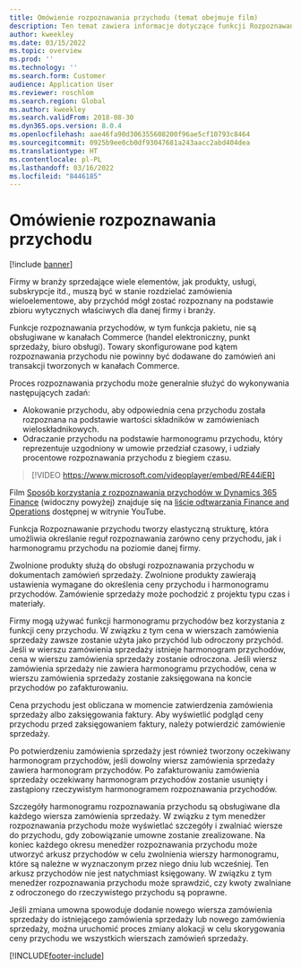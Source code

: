 ```yaml
---
title: Omówienie rozpoznawania przychodu (temat obejmuje film)
description: Ten temat zawiera informacje dotyczące funkcji Rozpoznawanie przychodu. Ta funkcja tworzy elastyczną strukturę, która umożliwia określanie reguł rozpoznawania zarówno ceny przychodu, jak i harmonogramu przychodu w przypadku zamówień wieloelementowych na poziomie danej firmy.
author: kweekley
ms.date: 03/15/2022
ms.topic: overview
ms.prod: ''
ms.technology: ''
ms.search.form: Customer
audience: Application User
ms.reviewer: roschlom
ms.search.region: Global
ms.author: kweekley
ms.search.validFrom: 2018-08-30
ms.dyn365.ops.version: 8.0.4
ms.openlocfilehash: aae46fa90d306355608200f96ae5cf10793c8464
ms.sourcegitcommit: 0925b9ee0cb0df93047681a243aacc2abd404dea
ms.translationtype: HT
ms.contentlocale: pl-PL
ms.lasthandoff: 03/16/2022
ms.locfileid: "8446185"
---
```

# <a name="revenue-recognition-overview"></a>Omówienie rozpoznawania przychodu

[!include [banner](../includes/banner.md)]

Firmy w branży sprzedające wiele elementów, jak produkty, usługi, subskrypcje itd., muszą być w stanie rozdzielać zamówienia wieloelementowe, aby przychód mógł zostać rozpoznany na podstawie zbioru wytycznych właściwych dla danej firmy i branży.

Funkcje rozpoznawania przychodów, w tym funkcja pakietu, nie są obsługiwane w kanałach Commerce (handel elektroniczny, punkt sprzedaży, biuro obsługi). Towary skonfigurowane pod kątem rozpoznawania przychodu nie powinny być dodawane do zamówień ani transakcji tworzonych w kanałach Commerce.

Proces rozpoznawania przychodu może generalnie służyć do wykonywania następujących zadań:

* Alokowanie przychodu, aby odpowiednia cena przychodu została rozpoznana na podstawie wartości składników w zamówieniach wieloskładnikowych.
* Odraczanie przychodu na podstawie harmonogramu przychodu, który reprezentuje uzgodniony w umowie przedział czasowy, i udziały procentowe rozpoznawania przychodu z biegiem czasu.

> [!VIDEO https://www.microsoft.com/videoplayer/embed/RE44iER]

Film [Sposób korzystania z rozpoznawania przychodów w Dynamics 365 Finance](https://youtu.be/v3amIsiqvoo) (widoczny powyżej) znajduje się na [liście odtwarzania Finance and Operations](https://www.youtube.com/playlist?list=PLcakwueIHoT_SYfIaPGoOhloFoCXiUSyW) dostępnej w witrynie YouTube.

Funkcja Rozpoznawanie przychodu tworzy elastyczną strukturę, która umożliwia określanie reguł rozpoznawania zarówno ceny przychodu, jak i harmonogramu przychodu na poziomie danej firmy.

Zwolnione produkty służą do obsługi rozpoznawania przychodu w dokumentach zamówień sprzedaży. Zwolnione produkty zawierają ustawienia wymagane do określenia ceny przychodu i harmonogramu przychodów. Zamówienie sprzedaży może pochodzić z projektu typu czas i materiały.

Firmy mogą używać funkcji harmonogramu przychodów bez korzystania z funkcji ceny przychodu. W związku z tym cena w wierszach zamówienia sprzedaży zawsze zostanie użyta jako przychód lub odroczony przychód. Jeśli w wierszu zamówienia sprzedaży istnieje harmonogram przychodów, cena w wierszu zamówienia sprzedaży zostanie odroczona. Jeśli wiersz zamówienia sprzedaży nie zawiera harmonogramu przychodów, cena w wierszu zamówienia sprzedaży zostanie zaksięgowana na koncie przychodów po zafakturowaniu.

Cena przychodu jest obliczana w momencie zatwierdzenia zamówienia sprzedaży albo zaksięgowania faktury. Aby wyświetlić podgląd ceny przychodu przed zaksięgowaniem faktury, należy potwierdzić zamówienie sprzedaży.

Po potwierdzeniu zamówienia sprzedaży jest również tworzony oczekiwany harmonogram przychodów, jeśli dowolny wiersz zamówienia sprzedaży zawiera harmonogram przychodów. Po zafakturowaniu zamówienia sprzedaży oczekiwany harmonogram przychodów zostanie usunięty i zastąpiony rzeczywistym harmonogramem rozpoznawania przychodów.

Szczegóły harmonogramu rozpoznawania przychodu są obsługiwane dla każdego wiersza zamówienia sprzedaży. W związku z tym menedżer rozpoznawania przychodu może wyświetlać szczegóły i zwalniać wiersze do przychodu, gdy zobowiązanie umowne zostanie zrealizowane. Na koniec każdego okresu menedżer rozpoznawania przychodu może utworzyć arkusz przychodów w celu zwolnienia wierszy harmonogramu, które są należne w wyznaczonym przez niego dniu lub wcześniej. Ten arkusz przychodów nie jest natychmiast księgowany. W związku z tym menedżer rozpoznawania przychodu może sprawdzić, czy kwoty zwalniane z odroczonego do rzeczywistego przychodu są poprawne.

Jeśli zmiana umowna spowoduje dodanie nowego wiersza zamówienia sprzedaży do istniejącego zamówienia sprzedaży lub nowego zamówienia sprzedaży, można uruchomić proces zmiany alokacji w celu skorygowania ceny przychodu we wszystkich wierszach zamówień sprzedaży.


[!INCLUDE[footer-include](../../includes/footer-banner.md)]
